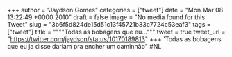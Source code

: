 
+++
author = "Jaydson Gomes"
categories = ["tweet"]
date = "Mon Mar 08 13:22:49 +0000 2010"
draft = false
image = "No media found for this Tweet"
slug = "3b6f5d824de15d51c13f45721b33c7724c53eaf3"
tags = ["tweet"]
title = """"Todas as bobagens que eu..."""
tweet = true
tweet_url = "https://twitter.com/jaydson/status/10170189813"
+++
'Todas as bobagens que eu ja disse dariam pra encher um caminhão" #NL
